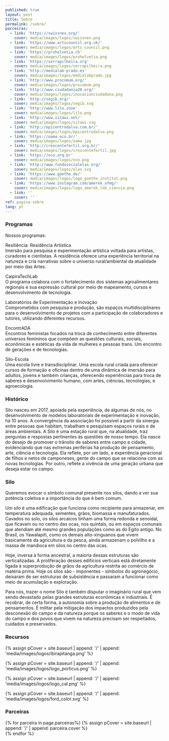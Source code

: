 ```yaml
---
published: true
layout: post
title: Sobre
permalink: /sobre/
parceiras:
  - link: 'https://swissnex.org/'
    cover: media/images/logos/swissnex.png
  - link: 'https://www.artscouncil.org.uk/'
    cover: media/images/logos/arts_council.png 
  - link: 'https://prohelvetia.ch'
    cover: media/images/logos/prohelvetia.png
  - link: 'https://serrapilheira.org'
    cover: media/images/logos/serrapilheira.png
  - link: 'http://medialab-prado.es'
    cover: media/images/logos/medialabprado.jpg
  - link: 'http://www.procomum.org/'
    cover: media/images/logos/procomum.png
  - link: 'http://www.ciudadania20.org/'
    cover: media/images/logos/inovacionciudadana.png
  - link: 'http://segib.org/'
    cover: media/images/logos/segib.svg
  - link: 'http://www.lilo.zone'
    cover: media/images/logos/lilo.png
  - link: 'http://www.sitawi.net/'
    cover: media/images/logos/sitawi.svg
  - link: 'http://epicentrodalva.com.br/'
    cover: media/images/logos/epicentrodalva.png
  - link: 'https://oama.eco.br/'
    cover: media/images/logos/oama.jpg
  - link: 'http://crescentefertil.org.br/'
    cover: media/images/logos/crescentefertil.jpg
  - link: 'https://oco.arq.br'
    cover: media/images/logos/oco.png
  - link: 'http://www.fundosocialelas.org/'
    cover: media/images/logos/elas.svg
  - link: 'https://www.goethe.de/'
    cover: media/images/logos/logo_goethe_institut.png
  - link: 'https://www.instagram.com/amerek_ufmg/'
    cover: media/images/logos/logo_amerek_lab_ciencia.png
  - link: ''
    cover: ''
ref: pagina-sobre
lang: pt
---
```


<div class="about-section-title-wrapper">
  <h3 class="about-section-title" id="programas">Programas</h3>
</div>
Nossos programas:

<span class="about-subtitle">Resiliência: Residência Artística</span>  
Imersão para pesquisa e experimentação artística voltada para artistas, curadores e cientistas. A residência oferece uma experiência territorial na natureza e cria narrativas sobre o universo rural/ambiental da atualidade por meio das Artes.

<span class="about-subtitle">CaipiraTechLab</span>  
O programa colabora com o fortalecimento dos sistemas agroalimentares regionais e sua expressão cultural por meio de mapeamento, cursos e desenvolvimento de tecnologia.

<span class="about-subtitle">Laboratórios de Experimentação e Inovação</span>  
Comprometidos com pesquisa e produção, são espaços multidisciplinares para o desenvolvimento de projetos com a participação de colaboradores e tutores, utilizando diferentes recursos. 

<span class="about-subtitle">EncontrADA</span>  
Encontros feministas focados na troca de conhecimento entre diferentes universos femininos que compõem as questões culturais, sociais, econômicas e estéticas da vida de mulheres e pessoas trans. Um encontro de gerações e de tecnologias. 

<span class="about-subtitle">Silo-Escola</span>  
Uma escola livre e transdisciplinar. Uma escola rural criada para oferecer cursos de formação e oficinas dentro de uma dinâmica de imersão para adultos, jovens e também crianças, oferecendo experiências para troca de saberes e desenvolvimento humano, com artes, ciências, tecnologias, e agroecologia.  

<div class="about-section-title-wrapper">
  <h3 class="about-section-title" id="historico">Histórico</h3>
</div>
Silo nasceu em 2017, apoiada pela experiência, de algumas de nós, no desenvolvimento de modelos laboratoriais de experimentação e inovação, há 10 anos. A convergência da associação foi possível a partir da sinergia entre pessoas que habitam, trabalham e pesquisam espaços rurais e de áreas ambientais. A Silo é uma estação rural que, na atualidade, traz perguntas e respostas pertinentes às questões de nosso tempo. Ela nasce do desejo de promover o trânsito de saberes entre campo e cidade, evidenciando que nas extremas periferias há produção de pensamento, arte, ciência e tecnologia. Ela reflete, por um lado, a experiência geracional de filhos e netos de camponeses, gente do campo que se relaciona com as novas tecnologias. Por outro, reflete a vivência de uma geração urbana que deseja estar no campo.

<div class="about-section-title-wrapper">
  <h3 class="about-section-title" id="silo">Silo</h3>
</div>
Queremos evocar o símbolo comunal presente nos silos, dando a ver sua potência coletiva e a importância do que é bem comum. 
  
Um silo é uma edificação que funciona como recipiente para armazenar, em temperatura adequada, sementes, grãos, biomassa e manufaturados. Cavados no solo, os silos arcaicos tinham uma forma redonda e senoidal, que ficavam ou no centro das ocas, nos quintais, ou em espaços comunais que atendiam até mesmo grandes populações como as do Egito antigo. No Brasil, os Yawalapiti, como os demais alto-xinguanos que vivem basicamente da agricultura e da pesca, ainda armazenam o polvilho e a massa de mandioca em silos no centro das ocas. 
  
Hoje, inversa à forma ancestral, a maioria dessas estruturas são verticalizadas. A proliferação desses edifícios verticais está diretamente ligada à superprodução de grãos da agricultura restrita ao comércio de matéria prima. Hoje os silos são - imponentes - símbolos do agronegócio,  deixaram de ser estruturas de subsistência e passaram a funcionar como meio de acumulação e exploração. 
  
Para nós, trazer o nome Silo é também disputar o imaginário rural que vem sendo devastado pelas grandes estruturas econômicas e industriais. É recobrar, de certa forma, a autonomia sobre a produção de alimentos e de pensamentos. É militar pela mitigação dos impactos produzidos pela desconexão do campo e da natureza porque os saberes e o modo de vida do campo e dos povos que vivem na natureza  precisam ser respeitados, cuidados e preservados. 


<div class="about-section-title-wrapper">
  <h3 class="about-section-title" id="apoio">Recursos</h3>
</div>

<div class="parceiras-container">

  {% assign pCover = site.baseurl | append: '/' | append: 'media/images/logos/ibirapitanga.png' %}
   <a href="https://www.ibirapitanga.org.br" target="_blank">
    <div class="parceira-logo" style="background-image: url('{{ pCover }}');">
    </div>
  </a>

  {% assign pCover = site.baseurl | append: '/' | append: 'media/images/logos/logo_porticus.png' %}
   <a href="https://www.porticus.com/" target="_blank">
    <div class="parceira-logo" style="background-image: url('{{ pCover }}');">
    </div>
  </a>

  {% assign pCover = site.baseurl | append: '/' | append: 'media/images/logos/logo_cal.png' %}
   <a href="https://communityartslab.org/" target="_blank">
    <div class="parceira-logo" style="background-image: url('{{ pCover }}');">
    </div>
  </a>

  {% assign pCover = site.baseurl | append: '/' | append: 'media/images/logos/ford_color.svg' %}
  <a href="https://www.fordfoundation.org/" target="_blank">
    <div class="parceira-logo" style="background-image: url('{{ pCover }}');">
    </div>
  </a>
  
</div>

<div class="about-section-title-wrapper">
  <h3 class="about-section-title" id="parceiras">Parceiras</h3>
</div>

 <div class="parceiras-container">
    {% for parceira in page.parceiras%}
      {% assign pCover = site.baseurl | append: '/' | append: parceira.cover %}
    <a href="{{parceira.link}}" target="_blank">
      <div class="parceira-logo" style="background-image: url('{{ pCover }}');"></div>
    </a>
    {% endfor %}
</div>
